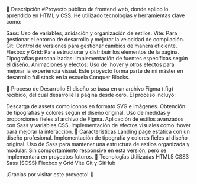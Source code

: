 📌 Descripción
#Proyecto público de frontend web, donde aplico lo aprendido en HTML y CSS. He utilizado tecnologías y herramientas clave como:

Sass: Uso de variables, anidación y organización de estilos.
Vite: Para gestionar el entorno de desarrollo y mejorar la velocidad de compilación.
Git: Control de versiones para gestionar cambios de manera eficiente.
Flexbox y Grid: Para estructurar y distribuir los elementos de la página.
Tipografías personalizadas: Implementación de fuentes específicas según el diseño.
Animaciones y efectos: Uso de :hover y otros efectos para mejorar la experiencia visual.
Este proyecto forma parte de mi máster en desarrollo full stack en la escuela Conquer Blocks.

🎨 Proceso de Desarrollo
El diseño se basa en un archivo Figma (.fig) recibido, del cual desarrollé la página desde cero. El proceso incluyó:

Descarga de assets como iconos en formato SVG e imágenes.
Obtención de tipografías y colores según el diseño original.
Uso de medidas y proporciones fieles al archivo de Figma.
Aplicación de estilos avanzados con Sass y variables CSS.
Implementación de efectos visuales como :hover para mejorar la interacción.
🚀 Características
Landing page estática con un diseño profesional.
Implementación de tipografía y colores fieles al diseño original.
Uso de Sass para mantener una estructura de estilos organizada y modular.
Sin comportamiento responsive en esta versión, pero se implementará en proyectos futuros.
📂 Tecnologías Utilizadas
HTML5
CSS3
Sass (SCSS)
Flexbox y Grid
Vite
Git y GitHub

¡Gracias por visitar este proyecto! 🚀
